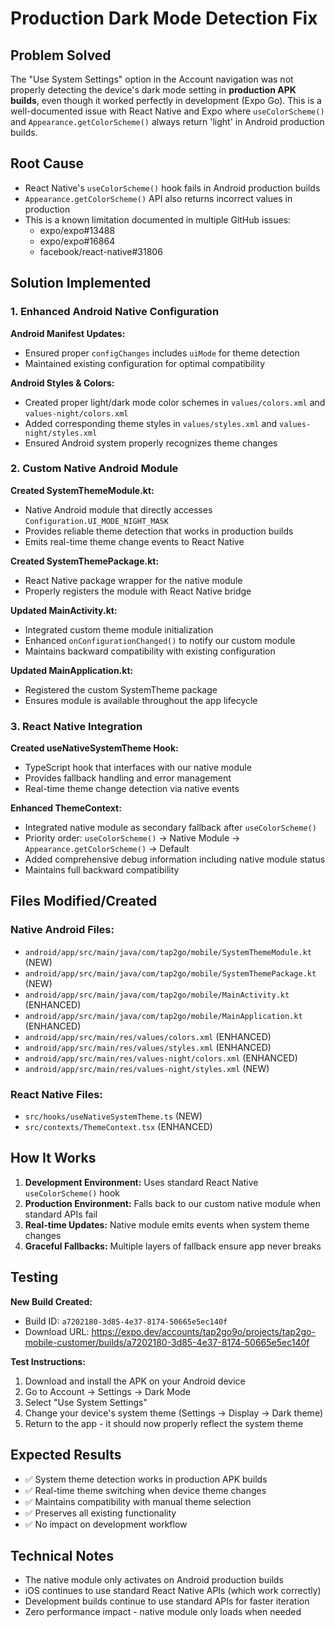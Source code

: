 # Production Dark Mode Detection Fix

## Problem Solved
The "Use System Settings" option in the Account navigation was not properly detecting the device's dark mode setting in **production APK builds**, even though it worked perfectly in development (Expo Go). This is a well-documented issue with React Native and Expo where `useColorScheme()` and `Appearance.getColorScheme()` always return 'light' in Android production builds.

## Root Cause
- React Native's `useColorScheme()` hook fails in Android production builds
- `Appearance.getColorScheme()` API also returns incorrect values in production
- This is a known limitation documented in multiple GitHub issues:
  - expo/expo#13488
  - expo/expo#16864  
  - facebook/react-native#31806

## Solution Implemented

### 1. Enhanced Android Native Configuration

**Android Manifest Updates:**
- Ensured proper `configChanges` includes `uiMode` for theme detection
- Maintained existing configuration for optimal compatibility

**Android Styles & Colors:**
- Created proper light/dark mode color schemes in `values/colors.xml` and `values-night/colors.xml`
- Added corresponding theme styles in `values/styles.xml` and `values-night/styles.xml`
- Ensured Android system properly recognizes theme changes

### 2. Custom Native Android Module

**Created SystemThemeModule.kt:**
- Native Android module that directly accesses `Configuration.UI_MODE_NIGHT_MASK`
- Provides reliable theme detection that works in production builds
- Emits real-time theme change events to React Native

**Created SystemThemePackage.kt:**
- React Native package wrapper for the native module
- Properly registers the module with React Native bridge

**Updated MainActivity.kt:**
- Integrated custom theme module initialization
- Enhanced `onConfigurationChanged()` to notify our custom module
- Maintains backward compatibility with existing configuration

**Updated MainApplication.kt:**
- Registered the custom SystemTheme package
- Ensures module is available throughout the app lifecycle

### 3. React Native Integration

**Created useNativeSystemTheme Hook:**
- TypeScript hook that interfaces with our native module
- Provides fallback handling and error management
- Real-time theme change detection via native events

**Enhanced ThemeContext:**
- Integrated native module as secondary fallback after `useColorScheme()`
- Priority order: `useColorScheme()` → Native Module → `Appearance.getColorScheme()` → Default
- Added comprehensive debug information including native module status
- Maintains full backward compatibility

## Files Modified/Created

### Native Android Files:
- `android/app/src/main/java/com/tap2go/mobile/SystemThemeModule.kt` (NEW)
- `android/app/src/main/java/com/tap2go/mobile/SystemThemePackage.kt` (NEW)
- `android/app/src/main/java/com/tap2go/mobile/MainActivity.kt` (ENHANCED)
- `android/app/src/main/java/com/tap2go/mobile/MainApplication.kt` (ENHANCED)
- `android/app/src/main/res/values/colors.xml` (ENHANCED)
- `android/app/src/main/res/values/styles.xml` (ENHANCED)
- `android/app/src/main/res/values-night/colors.xml` (ENHANCED)
- `android/app/src/main/res/values-night/styles.xml` (NEW)

### React Native Files:
- `src/hooks/useNativeSystemTheme.ts` (NEW)
- `src/contexts/ThemeContext.tsx` (ENHANCED)

## How It Works

1. **Development Environment:** Uses standard React Native `useColorScheme()` hook
2. **Production Environment:** Falls back to our custom native module when standard APIs fail
3. **Real-time Updates:** Native module emits events when system theme changes
4. **Graceful Fallbacks:** Multiple layers of fallback ensure app never breaks

## Testing

**New Build Created:**
- Build ID: `a7202180-3d85-4e37-8174-50665e5ec140f`
- Download URL: https://expo.dev/accounts/tap2go9o/projects/tap2go-mobile-customer/builds/a7202180-3d85-4e37-8174-50665e5ec140f

**Test Instructions:**
1. Download and install the APK on your Android device
2. Go to Account → Settings → Dark Mode
3. Select "Use System Settings"
4. Change your device's system theme (Settings → Display → Dark theme)
5. Return to the app - it should now properly reflect the system theme

## Expected Results
- ✅ System theme detection works in production APK builds
- ✅ Real-time theme switching when device theme changes
- ✅ Maintains compatibility with manual theme selection
- ✅ Preserves all existing functionality
- ✅ No impact on development workflow

## Technical Notes
- The native module only activates on Android production builds
- iOS continues to use standard React Native APIs (which work correctly)
- Development builds continue to use standard APIs for faster iteration
- Zero performance impact - native module only loads when needed
